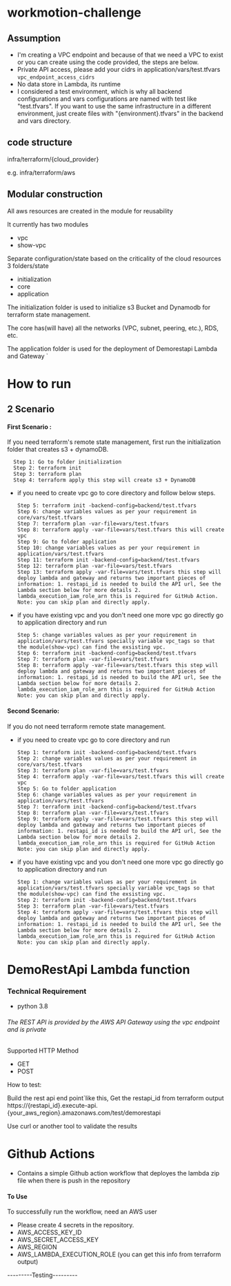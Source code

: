 # workmotion-challenge

## Assumption
- I'm creating a VPC endpoint and because of that we need a VPC to exist or you can create using the code provided, the steps are below.
- Private API access, please add your cidrs in application/vars/test.tfvars `vpc_endpoint_access_cidrs`
- No data store in Lambda, its runtime
- I considered a test environment, which is why all backend configurations and vars configurations are named with test like "test.tfvars". If you want to use the same infrastructure in a different environment, just create files with "{environment}.tfvars" in the backend and vars directory.


## code structure
infra/terraform/{cloud_provider}

e.g.
infra/terraform/aws

## Modular construction
All aws resources are created in the module for reusability

It currently has two modules
- vpc
- show-vpc

Separate configuration/state based on the criticality of the cloud resources
3 folders/state
- initialization
- core
- application

The initialization folder is used to initialize s3 Bucket and Dynamodb for terraform state management.


The core has(will have) all the networks (VPC, subnet, peering, etc.), RDS, etc.


The application folder is used for the deployment of Demorestapi Lambda and Gateway
`

# How to run
## 2 Scenario
#### First Scenario :
If you need terraform's remote state management, first run the initialization folder that creates s3 + dynamoDB.

      Step 1: Go to folder initialization
      Step 2: terraform init
      Step 3: terraform plan
      Step 4: terraform apply this step will create s3 + DynamoDB

- if you need to create vpc go to core directory and follow below steps.

      Step 5: terraform init -backend-config=backend/test.tfvars
      Step 6: change variables values as per your requirement in core/vars/test.tfvars
      Step 7: terraform plan -var-file=vars/test.tfvars
      Step 8: terraform apply -var-file=vars/test.tfvars this will create vpc
      Step 9: Go to folder application
      Step 10: change variables values as per your requirement in application/vars/test.tfvars
      Step 11: terraform init -backend-config=backend/test.tfvars
      Step 12: terraform plan -var-file=vars/test.tfvars
      Step 13: terraform apply -var-file=vars/test.tfvars this step will deploy lambda and gateway and returns two important pieces of information: 1. restapi_id is needed to build the API url, See the Lambda section below for more details 2. lambda_execution_iam_role_arn this is required for GitHub Action.
      Note: you can skip plan and directly apply.


- if you have existing vpc and you don't need one more vpc go directly go to application directory and run

      Step 5: change variables values as per your requirement in application/vars/test.tfvars specially variable vpc_tags so that the module(show-vpc) can find the exsisting vpc.
      Step 6: terraform init -backend-config=backend/test.tfvars
      Step 7: terraform plan -var-file=vars/test.tfvars
      Step 8: terraform apply -var-file=vars/test.tfvars this step will deploy lambda and gateway and returns two important pieces of information: 1. restapi_id is needed to build the API url, See the Lambda section below for more details 2. lambda_execution_iam_role_arn this is required for GitHub Action
      Note: you can skip plan and directly apply.


#### Second Scenario:
If you do not need terraform remote state management.

- if you need to create vpc go to core directory and run

      Step 1: terraform init -backend-config=backend/test.tfvars
      Step 2: change variables values as per your requirement in core/vars/test.tfvars
      Step 3: terraform plan -var-file=vars/test.tfvars
      Step 4: terraform apply -var-file=vars/test.tfvars this will create vpc
      Step 5: Go to folder application
      Step 6: change variables values as per your requirement in application/vars/test.tfvars
      Step 7: terraform init -backend-config=backend/test.tfvars
      Step 8: terraform plan -var-file=vars/test.tfvars
      Step 9: terraform apply -var-file=vars/test.tfvars this step will deploy lambda and gateway and returns two important pieces of information: 1. restapi_id is needed to build the API url, See the Lambda section below for more details 2. lambda_execution_iam_role_arn this is required for GitHub Action
      Note: you can skip plan and directly apply.


- if you have existing vpc and you don't need one more vpc go directly go to application directory and run

      Step 1: change variables values as per your requirement in application/vars/test.tfvars specially variable vpc_tags so that the module(show-vpc) can find the exsisting vpc.
      Step 2: terraform init -backend-config=backend/test.tfvars
      Step 3: terraform plan -var-file=vars/test.tfvars
      Step 4: terraform apply -var-file=vars/test.tfvars this step will deploy lambda and gateway and returns two important pieces of information: 1. restapi_id is needed to build the API url, See the Lambda section below for more details 2. lambda_execution_iam_role_arn this is required for GitHub Action
      Note: you can skip plan and directly apply.


# DemoRestApi Lambda function

### Technical Requirement
- python 3.8

###### The REST API is provided by the AWS API Gateway using the vpc endpoint and is private
Supported HTTP Method
- GET
- POST

How to test:

Build the rest api end point`like this,
Get the restapi_id from terraform output
https://{restapi_id}.execute-api.{your_aws_region}.amazonaws.com/test/demorestapi


Use curl or another tool to validate the results

# Github Actions
- Contains a simple Github action workflow that deployes the lambda zip file when there is push in the repository

#### To Use
To successfully run the workflow, need an AWS user
- Please create 4 secrets in the repository.
- AWS_ACCESS_KEY_ID
- AWS_SECRET_ACCESS_KEY
- AWS_REGION
- AWS_LAMBDA_EXECUTION_ROLE (you can get this info from terraform output)

---------Testing---------
